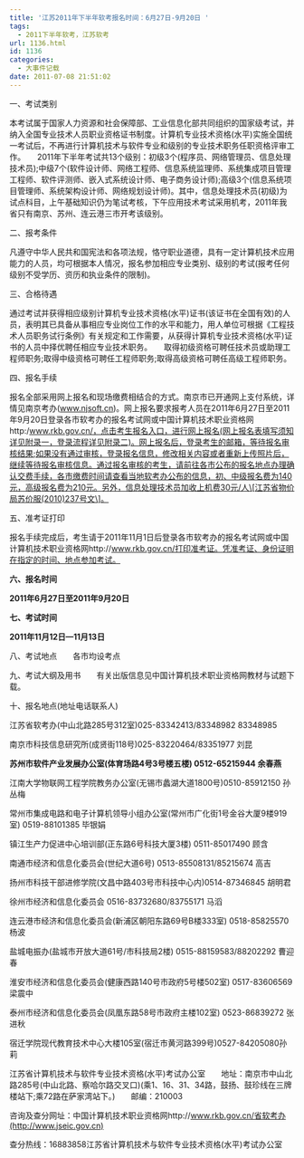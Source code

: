 ```yaml
---
title: '江苏2011年下半年软考报名时间：6月27日-9月20日 '
tags:
  - 2011下半年软考，江苏软考
url: 1136.html
id: 1136
categories:
  - 大事件记载
date: 2011-07-08 21:51:02
---
```


一、考试类别  
  
本考试属于国家人力资源和社会保障部、工业信息化部共同组织的国家级考试，并纳入全国专业技术人员职业资格证书制度。计算机专业技术资格(水平)实施全国统一考试后，不再进行计算机技术与软件专业和级别的专业技术职务任职资格评审工作。　　2011年下半年考试共13个级别：初级3个(程序员、网络管理员、信息处理技术员);中级7个(软件设计师、网络工程师、信息系统监理师、系统集成项目管理工程师、软件评测师、嵌入式系统设计师、电子商务设计师);高级3个(信息系统项目管理师、系统架构设计师、网络规划设计师)。其中，信息处理技术员(初级)为试点科目，上午基础知识仍为笔试考核，下午应用技术考试采用机考，2011年我省只有南京、苏州、连云港三市开考该级别。  
  
二、报考条件  
  
凡遵守中华人民共和国宪法和各项法规，恪守职业道德，具有一定计算机技术应用能力的人员，均可根据本人情况，报名参加相应专业类别、级别的考试(报考任何级别不受学历、资历和执业条件的限制)。  
  
三、合格待遇  
  
通过考试并获得相应级别计算机专业技术资格(水平)证书(该证书在全国有效)的人员，表明其已具备从事相应专业岗位工作的水平和能力，用人单位可根据《工程技术人员职务试行条例》有关规定和工作需要，从获得计算机专业技术资格(水平)证书的人员中择优聘任相应专业技术职务。　　取得初级资格可聘任技术员或助理工程师职务;取得中级资格可聘任工程师职务;取得高级资格可聘任高级工程师职务。  
  
四、报名手续  
  
报名全部采用网上报名和现场缴费相结合的方式。南京市已开通网上支付系统，详情见南京考办(www.njsoft.cn)。网上报名要求报考人员在2011年6月27日至2011年9月20日登录各市软考办的报名考试网或中国计算机技术职业资格网http:/www.rkb.gov.cn/，点击考生报名入口，进行网上报名(网上报名表填写须知详见附录一，登录流程详见附录二)。网上报名后，登录考生的邮箱，等待报名审核结果;如果没有通过审核，登录报名信息，修改相关内容或者重新上传照片后，继续等待报名审核信息。通过报名审核的考生，请前往各市公布的报名地点办理确认交费手续，各市缴费时间请查看当地软考办公布的信息，初、中级报名费为140元，高级报名费为210元。另外，信息处理技术员加收上机费30元/人\[江苏省物价局苏价服(2010)237号文\]。  
  
五、准考证打印  
  
报名手续完成后，考生请于2011年11月1日后登录各市软考办的报名考试网或中国计算机技术职业资格网http://www.rkb.gov.cn/打印准考证。凭准考证、身份证明在指定的时间、地点参加考试。  
  
**六、报名时间**  
  
**2011年6月27日至2011年9月20日**  
  
**七、考试时间**  
  
**2011年11月12日—11月13日**  
  
八、考试地点　　各市均设考点  
  
九、考试大纲及用书　　有关出版信息见中国计算机技术职业资格网教材与试题下载。  
  
十、报名地点(地址电话联系人)  
  
江苏省软考办(中山北路285号312室)025-83342413/83348982 83348985  
  
南京市科技信息研究所(成贤街118号)025-83220464/83351977 刘昆  
  
**苏州市软件产业发展办公室(体育场路4号3号楼五楼) 0512-65215944 余春燕**  
  
江南大学物联网工程学院教务办公室(无锡市蠡湖大道1800号)0510-85912150 孙丛梅  
  
常州市集成电路和电子计算机领导小组办公室(常州市广化街1号金谷大厦9楼919室) 0519-88101385 毕银娟  
  
镇江生产力促进中心培训部(正东路6号科技大厦3楼) 0511-85017490 顾含  
  
南通市经济和信息化委员会(世纪大道6号) 0513-85508131/85215674 高吉  
  
扬州市科技干部进修学院(文昌中路403号市科技中心内)0514-87346845 胡明君  
  
徐州市经济和信息化委员会 0516-83732680/83755171 马滔  
  
连云港市经济和信息化委员会(新浦区朝阳东路69号B楼333室) 0518-85825570 杨波  
  
盐城电振办(盐城市开放大道61号/市科技局2楼) 0515-88159583/88202292 曹迎春  
  
淮安市经济和信息化委员会(健康西路140号市政府5号楼502室) 0517-83606569 梁震中  
  
泰州市经济和信息化委员会(凤凰东路58号市政府主楼102室) 0523-86839272 张进秋  
  
宿迁学院现代教育技术中心大楼105室(宿迁市黄河路399号)0527-84205080孙莉  
  
江苏省计算机技术与软件专业技术资格(水平)考试办公室　　地址：南京市中山北路285号(中山北路、察哈尔路交叉口)(乘1、16、31、34路，鼓扬、鼓珍线在三牌楼站下;乘72路在萨家湾站下。)　　邮编：210003  
  
咨询及查分网址：中国计算机技术职业资格网http://www.rkb.gov.cn/省软考办(http://www.jseic.gov.cn)  
  
查分热线：16883858江苏省计算机技术与软件专业技术资格(水平)考试办公室